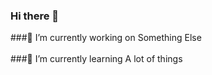 ### Hi there 👋
###🔭 I’m currently working on Something Else<br></br>
###🌱 I’m currently learning A lot of things

<!--
**Pithovirus/Pithovirus** is a ✨ _special_ ✨ repository because its `README.md` (this file) appears on your GitHub profile.

Here are some ideas to get you started:

###🔭 I’m currently working on Something Else
###🌱 I’m currently learning A lot of things
- 👯 I’m looking to collaborate on ...
- 🤔 I’m looking for help with ...
- 💬 Ask me about ...
- 📫 How to reach me: ...
- 😄 Pronouns: ...
- ⚡ Fun fact: ...
-->
